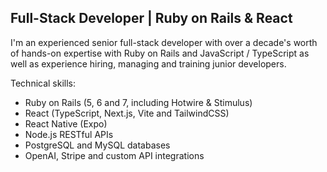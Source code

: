 ## Full-Stack Developer | Ruby on Rails & React

I'm an experienced senior full-stack developer with over a decade's worth of hands-on expertise with Ruby on Rails and JavaScript / TypeScript as well as experience hiring, managing and training junior developers.

Technical skills:
- Ruby on Rails (5, 6 and 7, including Hotwire & Stimulus)
- React (TypeScript, Next.js, Vite and TailwindCSS)
- React Native (Expo)
- Node.js RESTful APIs
- PostgreSQL and MySQL databases
- OpenAI, Stripe and custom API integrations

<!--
**carldaws/carldaws** is a ✨ _special_ ✨ repository because its `README.md` (this file) appears on your GitHub profile.

Here are some ideas to get you started:

- 🔭 I’m currently working on ...
- 🌱 I’m currently learning ...
- 👯 I’m looking to collaborate on ...
- 🤔 I’m looking for help with ...
- 💬 Ask me about ...
- 📫 How to reach me: ...
- 😄 Pronouns: ...
- ⚡ Fun fact: ...
-->
